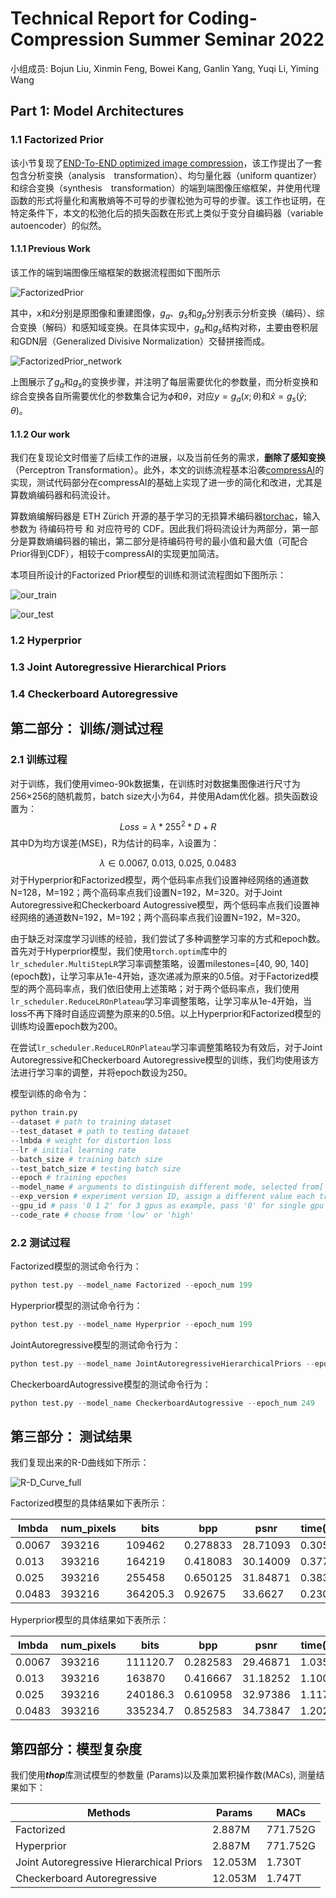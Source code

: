 # Technical Report for Coding-Compression Summer Seminar 2022
小组成员: Bojun Liu, Xinmin Feng, Bowei Kang, Ganlin Yang, Yuqi Li, Yiming Wang

## Part 1: Model Architectures

### 1.1 Factorized Prior

该小节复现了[END-To-END optimized image compression](https://arxiv.org/abs/1611.01704)，该工作提出了一套包含分析变换（analysis　transformation）、均匀量化器（uniform quantizer）和综合变换（synthesis　transformation）的端到端图像压缩框架，并使用代理函数的形式将量化和离散熵等不可导的步骤松弛为可导的步骤。该工作也证明，在特定条件下，本文的松弛化后的损失函数在形式上类似于变分自编码器（variable autoencoder）的似然。
#### 1.1.1 Previous Work

该工作的端到端图像压缩框架的数据流程图如下图所示

![FactorizedPrior](./Image4md/factorized_prior.png)

其中，x和$\hat{x}$分别是原图像和重建图像，$g_a$、$g_s$和$g_p$分别表示分析变换（编码）、综合变换（解码）和感知域变换。在具体实现中，$g_a$和$g_s$结构对称，主要由卷积层和GDN层（Generalized Divisive Normalization）交替拼接而成。

![FactorizedPrior_network](Image4md/factorized_network.png)

上图展示了$g_a$和$g_s$的变换步骤，并注明了每层需要优化的参数量，而分析变换和综合变换各自所需要优化的参数集合记为$\phi$和$\theta$，对应$y=g_a(x;\theta)$和$\hat{x}=g_s(\hat{y};\theta)$。

#### 1.1.2 Our work

我们在复现论文时借鉴了后续工作的进展，以及当前任务的需求，**删除了感知变换**（Perceptron Transformation）。此外，本文的训练流程基本沿袭[compressAI](https://interdigitalinc.github.io/CompressAI/)的实现，测试代码部分在compressAI的基础上实现了进一步的简化和改进，尤其是算数熵编码器和码流设计。

算数熵编解码器是 ETH Zürich 开源的基于学习的无损算术编码器[torchac](https://pypi.org/project/torchac
)，输入参数为 待编码符号 和 对应符号的 CDF。因此我们将码流设计为两部分，第一部分是算数熵编码器的输出，第二部分是待编码符号的最小值和最大值（可配合Prior得到CDF），相较于compressAI的实现更加简洁。

本项目所设计的Factorized Prior模型的训练和测试流程图如下图所示：

![our_train](./Image4md/our_factorized_prior.png)

![our_test](./Image4md/our_factorized_prior_test.png)

### 1.2 Hyperprior



### 1.3 Joint Autoregressive Hierarchical Priors



### 1.4 Checkerboard Autoregressive



## 第二部分： 训练/测试过程

### 2.1 训练过程

对于训练，我们使用vimeo-90k数据集，在训练时对数据集图像进行尺寸为256×256的随机裁剪，batch size大小为64，并使用Adam优化器。损失函数设置为：
$$
Loss=\lambda*255^2*D+R
$$
其中D为均方误差(MSE)，R为估计的码率，λ设置为：

$$
\lambda\in{0.0067,\ 0.013,\ 0.025,\ 0.0483}
$$
对于Hyperprior和Factorized模型，两个低码率点我们设置神经网络的通道数N=128，M=192；两个高码率点我们设置N=192，M=320。对于Joint Autoregressive和Checkerboard Autogressive模型，两个低码率点我们设置神经网络的通道数N=192，M=192；两个高码率点我们设置N=192，M=320。

由于缺乏对深度学习训练的经验，我们尝试了多种调整学习率的方式和epoch数。首先对于Hyperprior模型，我们使用`torch.optim`库中的`lr_scheduler.MultiStepLR`学习率调整策略，设置milestones=[40, 90, 140] (epoch数)，让学习率从1e-4开始，逐次递减为原来的0.5倍。对于Factorized模型的两个高码率点，我们依旧使用上述策略；对于两个低码率点，我们使用`lr_scheduler.ReduceLROnPlateau`学习率调整策略，让学习率从1e-4开始，当loss不再下降时自适应调整为原来的0.5倍。以上Hyperprior和Factorized模型的训练均设置epoch数为200。

在尝试`lr_scheduler.ReduceLROnPlateau`学习率调整策略较为有效后，对于Joint Autoregressive和Checkerboard Autoregressive模型的训练，我们均使用该方法进行学习率的调整，并将epoch数设为250。

模型训练的命令为：

```python
python train.py 
--dataset # path to training dataset
--test_dataset # path to testing dataset
--lmbda # weight for distortion loss
--lr # initial learning rate
--batch_size # training batch size
--test_batch_size # testing batch size
--epoch # training epoches
--model_name # arguments to distinguish different mode, selected from['FactorizedPrior','Hyperprior', 'JointAutoregressiveHierarchicalPriors', 'CheckerboardAutogressive']
--exp_version # experiment version ID, assign a different value each training time to aviod overwrite
--gpu_id # pass '0 1 2' for 3 gpus as example, pass '0' for single gpu 
--code_rate # choose from 'low' or 'high'

```



### 2.2 测试过程

Factorized模型的测试命令行为：

```python
python test.py --model_name Factorized --epoch_num 199
```

Hyperprior模型的测试命令行为：

```python
python test.py --model_name Hyperprior --epoch_num 199
```

JointAutoregressive模型的测试命令行为：

```python
python test.py --model_name JointAutoregressiveHierarchicalPriors --epoch_num 249
```

CheckerboardAutogressive模型的测试命令行为：

```python
python test.py --model_name CheckerboardAutogressive --epoch_num 249
```

## 第三部分： 测试结果

我们复现出来的R-D曲线如下所示：

![R-D_Curve_full](statistics/R-D_Curve_full.jpg)

Factorized模型的具体结果如下表所示：

| lmbda  | num_pixels | bits     | bpp      | psnr     | time(enc) | time(dec) |
| ------ | ---------- | -------- | -------- | -------- | --------- | --------- |
| 0.0067 | 393216     | 109462   | 0.278833 | 28.71093 | 0.305292  | 0.32475   |
| 0.013  | 393216     | 164219   | 0.418083 | 30.14009 | 0.377417  | 0.386792  |
| 0.025  | 393216     | 255458   | 0.650125 | 31.84871 | 0.383417  | 0.357583  |
| 0.0483 | 393216     | 364205.3 | 0.92675  | 33.6627  | 0.230708  | 0.234292  |

Hyperprior模型的具体结果如下表所示：

| lmbda  | num_pixels | bits     | bpp      | psnr     | time(enc) | time(dec) |
| ------ | ---------- | -------- | -------- | -------- | --------- | --------- |
| 0.0067 | 393216     | 111120.7 | 0.282583 | 29.46871 | 1.035042  | 0.832708  |
| 0.013  | 393216     | 163870   | 0.416667 | 31.18252 | 1.100542  | 0.912625  |
| 0.025  | 393216     | 240186.3 | 0.610958 | 32.97386 | 1.117917  | 0.772125  |
| 0.0483 | 393216     | 335234.7 | 0.852583 | 34.73847 | 1.202125  | 1.087917  |

## 第四部分：模型复杂度

我们使用***thop***库测试模型的参数量 (Params)以及乘加累积操作数(MACs), 测量结果如下：

| Methods                                  | Params  | MACs     |
| ---------------------------------------- | ------- | -------- |
| Factorized                               | 2.887M  | 771.752G |
| Hyperprior                               | 2.887M  | 771.752G |
| Joint Autoregressive Hierarchical Priors | 12.053M | 1.730T   |
| Checkerboard Autoregressive              | 12.053M | 1.747T   |

